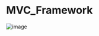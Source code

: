 # MVC_Framework

![image](https://user-images.githubusercontent.com/72852725/227734837-44abb50c-5808-43db-a1e6-bd0059a790a7.png)
